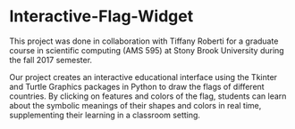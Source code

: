 # Interactive-Flag-Widget

This project was done in collaboration with Tiffany Roberti for a graduate course in scientific computing (AMS 595) at Stony Brook University during the fall 2017 semester. 

Our project creates an interactive educational interface using the Tkinter and Turtle Graphics packages in
Python to draw the flags of different countries. By clicking on features and colors of the flag,
students can learn about the symbolic meanings of their shapes and colors in real time,
supplementing their learning in a classroom setting.

